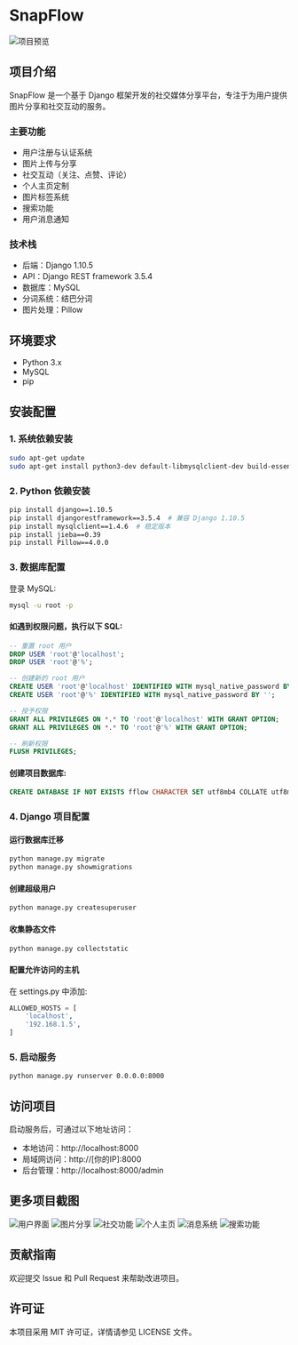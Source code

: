 # SnapFlow

![项目预览](https://raw.githubusercontent.com/mmix574/SnapFlow/master/github_readme/1.png)

## 项目介绍

SnapFlow 是一个基于 Django 框架开发的社交媒体分享平台，专注于为用户提供图片分享和社交互动的服务。

### 主要功能
- 用户注册与认证系统
- 图片上传与分享
- 社交互动（关注、点赞、评论）
- 个人主页定制
- 图片标签系统
- 搜索功能
- 用户消息通知

### 技术栈
- 后端：Django 1.10.5
- API：Django REST framework 3.5.4
- 数据库：MySQL
- 分词系统：结巴分词
- 图片处理：Pillow

## 环境要求

- Python 3.x
- MySQL
- pip

## 安装配置

### 1. 系统依赖安装

```bash
sudo apt-get update
sudo apt-get install python3-dev default-libmysqlclient-dev build-essential pkg-config
```

### 2. Python 依赖安装

```bash
pip install django==1.10.5
pip install djangorestframework==3.5.4  # 兼容 Django 1.10.5
pip install mysqlclient==1.4.6  # 稳定版本
pip install jieba==0.39
pip install Pillow==4.0.0
```

### 3. 数据库配置

登录 MySQL:
```bash
mysql -u root -p
```

#### 如遇到权限问题，执行以下 SQL:
```sql
-- 重置 root 用户
DROP USER 'root'@'localhost';
DROP USER 'root'@'%';

-- 创建新的 root 用户
CREATE USER 'root'@'localhost' IDENTIFIED WITH mysql_native_password BY '';
CREATE USER 'root'@'%' IDENTIFIED WITH mysql_native_password BY '';

-- 授予权限
GRANT ALL PRIVILEGES ON *.* TO 'root'@'localhost' WITH GRANT OPTION;
GRANT ALL PRIVILEGES ON *.* TO 'root'@'%' WITH GRANT OPTION;

-- 刷新权限
FLUSH PRIVILEGES;
```

#### 创建项目数据库:
```sql
CREATE DATABASE IF NOT EXISTS fflow CHARACTER SET utf8mb4 COLLATE utf8mb4_unicode_ci;
```

### 4. Django 项目配置

#### 运行数据库迁移
```bash
python manage.py migrate
python manage.py showmigrations
```

#### 创建超级用户
```bash
python manage.py createsuperuser
```

#### 收集静态文件
```bash
python manage.py collectstatic
```

#### 配置允许访问的主机
在 settings.py 中添加:
```python
ALLOWED_HOSTS = [
    'localhost',
    '192.168.1.5',
]
```

### 5. 启动服务

```bash
python manage.py runserver 0.0.0.0:8000
```

## 访问项目

启动服务后，可通过以下地址访问：
- 本地访问：http://localhost:8000
- 局域网访问：http://[你的IP]:8000
- 后台管理：http://localhost:8000/admin

## 更多项目截图

![用户界面](https://raw.githubusercontent.com/mmix574/SnapFlow/master/github_readme/2.png)
![图片分享](https://raw.githubusercontent.com/mmix574/SnapFlow/master/github_readme/3.png)
![社交功能](https://raw.githubusercontent.com/mmix574/SnapFlow/master/github_readme/4.png)
![个人主页](https://raw.githubusercontent.com/mmix574/SnapFlow/master/github_readme/5.png)
![消息系统](https://raw.githubusercontent.com/mmix574/SnapFlow/master/github_readme/7.png)
![搜索功能](https://raw.githubusercontent.com/mmix574/SnapFlow/master/github_readme/8.png)

## 贡献指南

欢迎提交 Issue 和 Pull Request 来帮助改进项目。

## 许可证

本项目采用 MIT 许可证，详情请参见 LICENSE 文件。	

